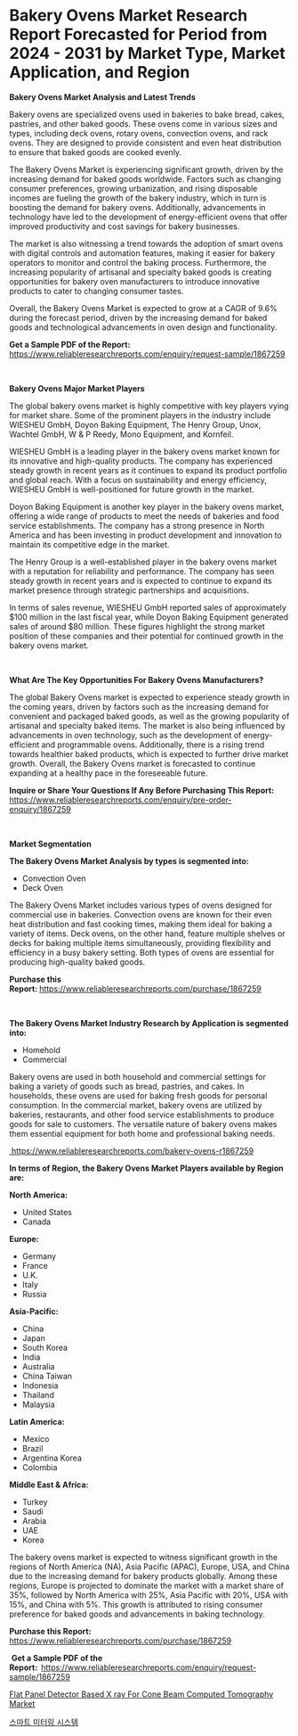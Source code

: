 <p><h1>Bakery Ovens Market Research Report Forecasted for Period from 2024 -  2031 by Market Type, Market Application, and Region</h1></p><p><strong>Bakery Ovens Market Analysis and Latest Trends</strong></p>
<p><p>Bakery ovens are specialized ovens used in bakeries to bake bread, cakes, pastries, and other baked goods. These ovens come in various sizes and types, including deck ovens, rotary ovens, convection ovens, and rack ovens. They are designed to provide consistent and even heat distribution to ensure that baked goods are cooked evenly.</p><p>The Bakery Ovens Market is experiencing significant growth, driven by the increasing demand for baked goods worldwide. Factors such as changing consumer preferences, growing urbanization, and rising disposable incomes are fueling the growth of the bakery industry, which in turn is boosting the demand for bakery ovens. Additionally, advancements in technology have led to the development of energy-efficient ovens that offer improved productivity and cost savings for bakery businesses.</p><p>The market is also witnessing a trend towards the adoption of smart ovens with digital controls and automation features, making it easier for bakery operators to monitor and control the baking process. Furthermore, the increasing popularity of artisanal and specialty baked goods is creating opportunities for bakery oven manufacturers to introduce innovative products to cater to changing consumer tastes.</p><p>Overall, the Bakery Ovens Market is expected to grow at a CAGR of 9.6% during the forecast period, driven by the increasing demand for baked goods and technological advancements in oven design and functionality.</p></p>
<p><strong>Get a Sample PDF of the Report:&nbsp;</strong> <a href="https://www.reliableresearchreports.com/enquiry/request-sample/1867259">https://www.reliableresearchreports.com/enquiry/request-sample/1867259</a></p>
<p>&nbsp;</p>
<p><strong>Bakery Ovens Major Market Players</strong></p>
<p><p>The global bakery ovens market is highly competitive with key players vying for market share. Some of the prominent players in the industry include WIESHEU GmbH, Doyon Baking Equipment, The Henry Group, Unox, Wachtel GmbH, W & P Reedy, Mono Equipment, and Kornfeil.</p><p>WIESHEU GmbH is a leading player in the bakery ovens market known for its innovative and high-quality products. The company has experienced steady growth in recent years as it continues to expand its product portfolio and global reach. With a focus on sustainability and energy efficiency, WIESHEU GmbH is well-positioned for future growth in the market.</p><p>Doyon Baking Equipment is another key player in the bakery ovens market, offering a wide range of products to meet the needs of bakeries and food service establishments. The company has a strong presence in North America and has been investing in product development and innovation to maintain its competitive edge in the market.</p><p>The Henry Group is a well-established player in the bakery ovens market with a reputation for reliability and performance. The company has seen steady growth in recent years and is expected to continue to expand its market presence through strategic partnerships and acquisitions.</p><p>In terms of sales revenue, WIESHEU GmbH reported sales of approximately $100 million in the last fiscal year, while Doyon Baking Equipment generated sales of around $80 million. These figures highlight the strong market position of these companies and their potential for continued growth in the bakery ovens market.</p></p>
<p>&nbsp;</p>
<p><strong>What Are The Key Opportunities For Bakery Ovens Manufacturers?</strong></p>
<p><p>The global Bakery Ovens market is expected to experience steady growth in the coming years, driven by factors such as the increasing demand for convenient and packaged baked goods, as well as the growing popularity of artisanal and specialty baked items. The market is also being influenced by advancements in oven technology, such as the development of energy-efficient and programmable ovens. Additionally, there is a rising trend towards healthier baked products, which is expected to further drive market growth. Overall, the Bakery Ovens market is forecasted to continue expanding at a healthy pace in the foreseeable future.</p></p>
<p><strong>Inquire or Share Your Questions If Any Before Purchasing This Report:</strong> <a href="https://www.reliableresearchreports.com/enquiry/pre-order-enquiry/1867259">https://www.reliableresearchreports.com/enquiry/pre-order-enquiry/1867259</a></p>
<p>&nbsp;</p>
<p><strong>Market Segmentation</strong></p>
<p><strong>The Bakery Ovens Market Analysis by types is segmented into:</strong></p>
<p><ul><li>Convection Oven</li><li>Deck Oven</li></ul></p>
<p><p>The Bakery Ovens Market includes various types of ovens designed for commercial use in bakeries. Convection ovens are known for their even heat distribution and fast cooking times, making them ideal for baking a variety of items. Deck ovens, on the other hand, feature multiple shelves or decks for baking multiple items simultaneously, providing flexibility and efficiency in a busy bakery setting. Both types of ovens are essential for producing high-quality baked goods.</p></p>
<p><strong>Purchase this Report:&nbsp;</strong><a href="https://www.reliableresearchreports.com/purchase/1867259">https://www.reliableresearchreports.com/purchase/1867259</a></p>
<p>&nbsp;</p>
<p><strong>The Bakery Ovens Market Industry Research by Application is segmented into:</strong></p>
<p><ul><li>Homehold</li><li>Commercial</li></ul></p>
<p><p>Bakery ovens are used in both household and commercial settings for baking a variety of goods such as bread, pastries, and cakes. In households, these ovens are used for baking fresh goods for personal consumption. In the commercial market, bakery ovens are utilized by bakeries, restaurants, and other food service establishments to produce goods for sale to customers. The versatile nature of bakery ovens makes them essential equipment for both home and professional baking needs.</p></p>
<p><a href="https://www.reliableresearchreports.com/bakery-ovens-r1867259">&nbsp;https://www.reliableresearchreports.com/bakery-ovens-r1867259</a></p>
<p><strong>In terms of Region, the Bakery Ovens Market Players available by Region are:</strong></p>
<p>
    <p> <strong> North America: </strong>
        <ul>
            <li>United States</li>
            <li>Canada</li>
        </ul>
        </p> 
    <p> <strong> Europe: </strong>
        <ul>
            <li>Germany</li>
            <li>France</li>
            <li>U.K.</li>
            <li>Italy</li>
            <li>Russia</li>
        </ul>
        </p> 
    <p> <strong> Asia-Pacific: </strong>
        <ul>
            <li>China</li>
            <li>Japan</li>
            <li>South Korea</li>
            <li>India</li>
            <li>Australia</li>
            <li>China Taiwan</li>
            <li>Indonesia</li>
            <li>Thailand</li>
            <li>Malaysia</li>
        </ul>
        </p> 
    <p> <strong> Latin America: </strong>
        <ul>
            <li>Mexico</li>
            <li>Brazil</li>
            <li>Argentina Korea</li>
            <li>Colombia</li>
        </ul>
        </p> 
    <p> <strong> Middle East & Africa: </strong>
        <ul>
            <li>Turkey</li>
            <li>Saudi</li>
            <li>Arabia</li>
            <li>UAE</li>
            <li>Korea</li>
        </ul>
    </p>
    </p>
<p><p>The bakery ovens market is expected to witness significant growth in the regions of North America (NA), Asia Pacific (APAC), Europe, USA, and China due to the increasing demand for bakery products globally. Among these regions, Europe is projected to dominate the market with a market share of 35%, followed by North America with 25%, Asia Pacific with 20%, USA with 15%, and China with 5%. This growth is attributed to rising consumer preference for baked goods and advancements in baking technology.</p></p>
<p><strong>Purchase this Report: </strong><a href="https://www.reliableresearchreports.com/purchase/1867259">https://www.reliableresearchreports.com/purchase/1867259</a></p>
<p>&nbsp;<strong>Get a Sample PDF of the Report:&nbsp;&nbsp;</strong><a href="https://www.reliableresearchreports.com/enquiry/request-sample/1867259">https://www.reliableresearchreports.com/enquiry/request-sample/1867259</a></p>
<p><strong></strong></p>
<p><p><a href="https://frill-swim-3cd.notion.site/Flat-Panel-Detector-Based-X-ray-For-Cone-Beam-Computed-Tomography-Market-Insights-into-Market-CAGR--ec5c84a51aac49d7acb1a02294b61e99">Flat Panel Detector Based X ray For Cone Beam Computed Tomography Market</a></p><p><a href="https://github.com/JackieFauhey9089475/Market-Research-Report-List-1/blob/main/927610629749.md">스마트 미터링 시스템</a></p></p>